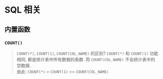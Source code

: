 # SQL 相关

## 内置函数
### `COUNT()`
> `COUNT(*)`, `COUNT(1)`, `COUNT(COL_NAME)` 的区别?
`COUNT(*)` 和 `COUNT(1)` 功能相同, 都是统计表中所有数据的条数. 而 `COUNT(COL_NAME)` 不会统计表中的空数据.  
由此: `COUNT(*)` = `COUNT(1)` >= `COUNT(COL_NAME)`